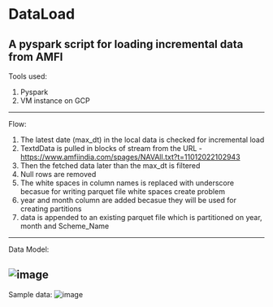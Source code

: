 # DataLoad
A pyspark script for loading incremental data from AMFI
------------
Tools used:
1. Pyspark
2. VM instance on GCP
------------
Flow:
1. The latest date (max_dt) in the local data is checked for incremental load
2. TextdData is pulled in blocks of stream from the URL - https://www.amfiindia.com/spages/NAVAll.txt?t=11012022102943
3. Then the fetched data later than the max_dt is filtered
4. Null rows are removed
5. The white spaces in column names is replaced with underscore becasue for writing parquet file white spaces create problem
6. year and month column are added becasue they will be used for creating partitions
7. data is appended to an existing parquet file which is partitioned on year, month and Scheme_Name
------------
Data Model:

![image](https://user-images.githubusercontent.com/97655295/149272570-02e274e3-9559-46c8-b61c-dbee621d2d8d.png)
------------
Sample data:
![image](https://user-images.githubusercontent.com/97655295/149272715-1f0e9958-6e95-48ee-ab5d-0baad3ebdef6.png)
